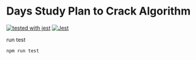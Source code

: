 # Days Study Plan to Crack Algorithm

[![tested with jest](https://img.shields.io/badge/tested_with-jest-99424f.svg)](https://github.com/facebook/jest) [![Jest](https://github.com/geehon/JsAlgorithm/actions/workflows/jest.js.yml/badge.svg)](https://github.com/geehon/JsAlgorithm/actions/workflows/jest.js.yml)

run test

```bash
npm run test
```
